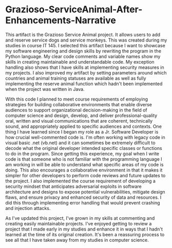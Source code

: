 # Grazioso-ServiceAnimal-After-Enhancements-Narrative

This artifact is the Grazioso Service Animal project. It allows users to add and reserve service dogs and service monkeys. This was created during my studies in course IT 145. I selected this artifact because I want to showcase my software engineering and design skills by rewriting the program in the Python language. My clear code comments and variable names show my skills in creating maintainable and understandable code. My exception handling also shows that I have skills at implementing security measures in my projects. I also improved my artifact by setting parameters around which countries and animal training statuses are available as well as fully implementing the reserve animal function which hadn't been implemented when the project was written in Java. 

With this code I planned to meet course requirements of employing strategies for building collaborative environments that enable diverse audiences to support organizational decision-making in the field of computer science and design, develop, and deliver professional-quality oral, written and visual communications that are coherent, technically sound, and appropriately applied to specific audiences and contexts. One thing I have learned since I began my role as a Jr. Software Developer is how crucial well-commented code is. I'm often working with legacy code in visual basic .net (vb.net) and it can sometimes be extremely difficult to decode what the original developer intended specific classes or functions to do in the program. Since getting this experience, my goal when I write code is that someone who is not familiar with the programming language I am working in will be able to understand what specific areas of my code is doing. This also encourages a collaborative environment in that it makes it simpler for other developers to perform code reviews and future updates to the project. I also implemented the course requirement of developing a security mindset that anticipates adversarial exploits in software architecture and designs to expose potential vulnerabilities, mitigate design flaws, and ensure privacy and enhanced security of data and resources. I did this through implementing error handling that would prevent crashing and injection attacks. 

As I've updated this project, I've grown in my skills at commenting and creating easily maintainable projects. I've enjoyed getting to review a project that I made early in my studies and enhance it in ways that I hadn't learned at the time of its original creation. It's been a reassuring process to see all that I have taken away from my studies in computer science.
